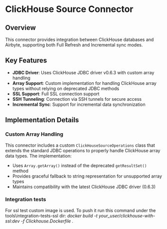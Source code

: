 # ClickHouse Source Connector

## Overview

This connector provides integration between ClickHouse databases and Airbyte, supporting both Full Refresh and Incremental sync modes.

## Key Features

- **JDBC Driver**: Uses ClickHouse JDBC driver v0.6.3 with custom array handling
- **Array Support**: Custom implementation for handling ClickHouse array types without relying on deprecated JDBC methods
- **SSL Support**: Full SSL connection support
- **SSH Tunneling**: Connection via SSH tunnels for secure access
- **Incremental Sync**: Support for incremental data synchronization

## Implementation Details

### Custom Array Handling

This connector includes a custom `ClickHouseSourceOperations` class that extends the standard JDBC operations to properly handle ClickHouse array data types. The implementation:

- Uses `Array.getArray()` instead of the deprecated `getResultSet()` method
- Provides graceful fallback to string representation for unsupported array types
- Maintains compatibility with the latest ClickHouse JDBC driver (0.6.3)

### Integration tests

For ssl test custom image is used. To push it run this command under the tools\integration-tests-ssl dir:
_docker build -t your_user/clickhouse-with-ssl:dev -f Clickhouse.Dockerfile ._

